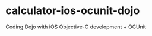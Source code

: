 calculator-ios-ocunit-dojo
==========================

Coding Dojo with iOS Objective-C development + OCUnit